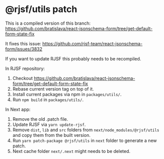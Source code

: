 # @rjsf/utils patch
This is a compiled version of this branch:
https://github.com/bratislava/react-jsonschema-form/tree/get-default-form-state-fix

It fixes this issue:
https://github.com/rjsf-team/react-jsonschema-form/issues/3832

If you want to update RJSF this probably needs to be recompiled.

In RJSF repository:
1. Checkout https://github.com/bratislava/react-jsonschema-form/tree/get-default-form-state-fix
2. Rebase current version tag on top of it.
3. Install current packages via npm in `packages/utils/`.
4. Run `npm build` in `packages/utils/`.

In Next app:
1. Remove the old .patch file.
2. Update RJSF via `yarn update-rjsf`.
3. Remove `dist`, `lib` and `src` folders from `next/node_modules/@rjsf/utils` and copy them from the built version.
4. Run `yarn patch-package @rjsf/utils` in `next` folder to generate a new patch.
5. Next cache folder `next/.next` might needs to be deleted.
